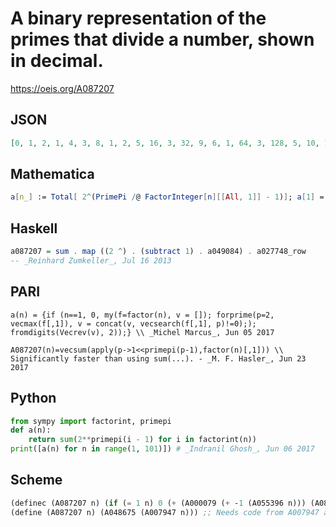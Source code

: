 # A binary representation of the primes that divide a number, shown in decimal\.
https://oeis.org/A087207
## JSON
```JSON
[0, 1, 2, 1, 4, 3, 8, 1, 2, 5, 16, 3, 32, 9, 6, 1, 64, 3, 128, 5, 10, 17, 256, 3, 4, 33, 2, 9, 512, 7, 1024, 1, 18, 65, 12, 3, 2048, 129, 34, 5, 4096, 11, 8192, 17, 6, 257, 16384, 3, 8, 5, 66, 33, 32768, 3, 20, 9, 130, 513, 65536, 7, 131072, 1025, 10, 1, 36, 19, 262144, 65, 258]
```
## Mathematica
```Mathematica
a[n_] := Total[ 2^(PrimePi /@ FactorInteger[n][[All, 1]] - 1)]; a[1] = 0; Table[a[n], {n, 1, 69}] (* _Jean-François Alcover_, Dec 12 2011 *)
```
## Haskell
```Haskell
a087207 = sum . map ((2 ^) . (subtract 1) . a049084) . a027748_row
-- _Reinhard Zumkeller_, Jul 16 2013
```
## PARI
```PARI
a(n) = {if (n==1, 0, my(f=factor(n), v = []); forprime(p=2, vecmax(f[,1]), v = concat(v, vecsearch(f[,1], p)!=0);); fromdigits(Vecrev(v), 2));} \\ _Michel Marcus_, Jun 05 2017
```
```PARI
A087207(n)=vecsum(apply(p->1<<primepi(p-1),factor(n)[,1])) \\ Significantly faster than using sum(...). - _M. F. Hasler_, Jun 23 2017
```
## Python
```Python
from sympy import factorint, primepi
def a(n):
    return sum(2**primepi(i - 1) for i in factorint(n))
print([a(n) for n in range(1, 101)]) # _Indranil Ghosh_, Jun 06 2017
```
## Scheme
```Scheme
(definec (A087207 n) (if (= 1 n) 0 (+ (A000079 (+ -1 (A055396 n))) (A087207 (A028234 n))))) ;; This uses memoization-macro definec
(define (A087207 n) (A048675 (A007947 n))) ;; Needs code from A007947 and A048675. - _Antti Karttunen_, Jun 19 2017
```
